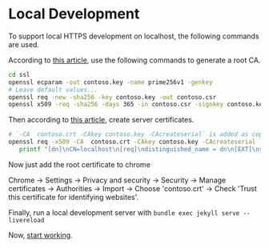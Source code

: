 # Local Development
To support local HTTPS development on localhost, the following commands are used.

According to [this article](https://learn.microsoft.com/en-us/azure/application-gateway/self-signed-certificates), use the following commands to generate a root CA.

```bash
cd ssl
openssl ecparam -out contoso.key -name prime256v1 -genkey
# Leave default values...
openssl req -new -sha256 -key contoso.key -out contoso.csr
openssl x509 -req -sha256 -days 365 -in contoso.csr -signkey contoso.key -out contoso.crt
```
Then according to [this article](https://claytonerrington.com/blog/securing-jekyll-with-ssl-locally/), create server certificates.

```bash
# `-CA  contoso.crt -CAkey contoso.key -CAcreateserial` is added as copied from the first article by microsoft. This is done so the server certificate will be signed by the root CA.
openssl req -x509 -CA  contoso.crt -CAkey contoso.key -CAcreateserial -out localhost.crt -keyout localhost.key -newkey rsa:2048 -nodes -sha256 -subj '/CN=localhost' -extensions EXT -config <( \
   printf "[dn]\nCN=localhost\n[req]\ndistinguished_name = dn\n[EXT]\nsubjectAltName=DNS:localhost\nkeyUsage=digitalSignature\nextendedKeyUsage=serverAuth") -days 365
```

Now just add the root certificate to chrome

Chrome -> Settings -> Privacy and security -> Security -> Manage certificates -> Authorities -> Import -> Choose 'contoso.crt' -> Check 'Trust this certificate for identifying websites'.

Finally, run a local development server with `bundle exec jekyll serve --livereload`

Now, [start working](https://localhost/Blog/).
